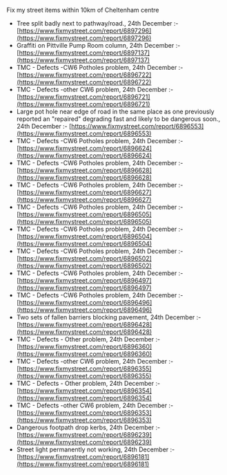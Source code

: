 Fix my street items within 10km of Cheltenham centre

<!-- fix_marker starts -->

- Tree split badly next to pathway/road., 24th December :- [https://www.fixmystreet.com/report/6897296](https://www.fixmystreet.com/report/6897296)
- Graffiti on Pittville Pump Room column, 24th December :- [https://www.fixmystreet.com/report/6897137](https://www.fixmystreet.com/report/6897137)
- TMC - Defects -CW6 Potholes  problem, 24th December :- [https://www.fixmystreet.com/report/6896722](https://www.fixmystreet.com/report/6896722)
- TMC - Defects -other CW6 problem, 24th December :- [https://www.fixmystreet.com/report/6896721](https://www.fixmystreet.com/report/6896721)
- Large pot hole near edge of road in the same place as one previously reported an "repaired" degrading fast and likely to be dangerous soon., 24th December :- [https://www.fixmystreet.com/report/6896553](https://www.fixmystreet.com/report/6896553)
- TMC - Defects -CW6 Potholes  problem, 24th December :- [https://www.fixmystreet.com/report/6896624](https://www.fixmystreet.com/report/6896624)
- TMC - Defects -CW6 Potholes  problem, 24th December :- [https://www.fixmystreet.com/report/6896628](https://www.fixmystreet.com/report/6896628)
- TMC - Defects -CW6 Potholes  problem, 24th December :- [https://www.fixmystreet.com/report/6896627](https://www.fixmystreet.com/report/6896627)
- TMC - Defects -CW6 Potholes  problem, 24th December :- [https://www.fixmystreet.com/report/6896505](https://www.fixmystreet.com/report/6896505)
- TMC - Defects -CW6 Potholes  problem, 24th December :- [https://www.fixmystreet.com/report/6896504](https://www.fixmystreet.com/report/6896504)
- TMC - Defects -CW6 Potholes  problem, 24th December :- [https://www.fixmystreet.com/report/6896502](https://www.fixmystreet.com/report/6896502)
- TMC - Defects -CW6 Potholes  problem, 24th December :- [https://www.fixmystreet.com/report/6896497](https://www.fixmystreet.com/report/6896497)
- TMC - Defects -CW6 Potholes  problem, 24th December :- [https://www.fixmystreet.com/report/6896496](https://www.fixmystreet.com/report/6896496)
- Two sets of fallen barriers blocking pavement, 24th December :- [https://www.fixmystreet.com/report/6896428](https://www.fixmystreet.com/report/6896428)
- TMC - Defects - Other problem, 24th December :- [https://www.fixmystreet.com/report/6896360](https://www.fixmystreet.com/report/6896360)
- TMC - Defects -other CW6 problem, 24th December :- [https://www.fixmystreet.com/report/6896355](https://www.fixmystreet.com/report/6896355)
- TMC - Defects - Other problem, 24th December :- [https://www.fixmystreet.com/report/6896354](https://www.fixmystreet.com/report/6896354)
- TMC - Defects -other CW6 problem, 24th December :- [https://www.fixmystreet.com/report/6896353](https://www.fixmystreet.com/report/6896353)
- Dangerous footpath drop kerbs, 24th December :- [https://www.fixmystreet.com/report/6896239](https://www.fixmystreet.com/report/6896239)
- Street light permanently not working, 24th December :- [https://www.fixmystreet.com/report/6896181](https://www.fixmystreet.com/report/6896181)

<!-- fix_marker ends -->